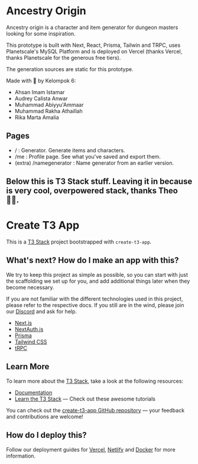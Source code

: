 # Ancestry Origin
Ancestry origin is a character and item generator for dungeon masters looking for some inspiration. 

This prototype is built with Next, React, Prisma, Tailwin and TRPC, uses Planetscale's MySQL Platform and is deployed on Vercel (thanks Vercel, thanks Planetscale for the generous free tiers).

The generation sources are static for this prototype.

Made with 💜 by Kelompok 6:
- Ahsan Imam Istamar
- Audrey Calista Anwar
- Muhammad Abiyyu'Ammaar
- Muhammad Rakha Athaillah
- Rika Marta Amalia

## Pages
- / : Generator. Generate items and characters.
- /me : Profile page. See what you've saved and export them. 
- (extra) /namegenerator : Name generator from an earlier version.

**Below this is T3 Stack stuff. Leaving it in because is very cool, overpowered stack, thanks Theo 👍🏻.**
---
# Create T3 App

This is a [T3 Stack](https://create.t3.gg/) project bootstrapped with `create-t3-app`.

## What's next? How do I make an app with this?

We try to keep this project as simple as possible, so you can start with just the scaffolding we set up for you, and add additional things later when they become necessary.

If you are not familiar with the different technologies used in this project, please refer to the respective docs. If you still are in the wind, please join our [Discord](https://t3.gg/discord) and ask for help.

- [Next.js](https://nextjs.org)
- [NextAuth.js](https://next-auth.js.org)
- [Prisma](https://prisma.io)
- [Tailwind CSS](https://tailwindcss.com)
- [tRPC](https://trpc.io)

## Learn More

To learn more about the [T3 Stack](https://create.t3.gg/), take a look at the following resources:

- [Documentation](https://create.t3.gg/)
- [Learn the T3 Stack](https://create.t3.gg/en/faq#what-learning-resources-are-currently-available) — Check out these awesome tutorials

You can check out the [create-t3-app GitHub repository](https://github.com/t3-oss/create-t3-app) — your feedback and contributions are welcome!

## How do I deploy this?

Follow our deployment guides for [Vercel](https://create.t3.gg/en/deployment/vercel), [Netlify](https://create.t3.gg/en/deployment/netlify) and [Docker](https://create.t3.gg/en/deployment/docker) for more information.
